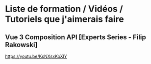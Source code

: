 # Liste de formation / Vidéos / Tutoriels que j'aimerais faire

## Vue 3 Composition API [Experts Series - Filip Rakowski]

https://youtu.be/KsNXsxKoXlY
